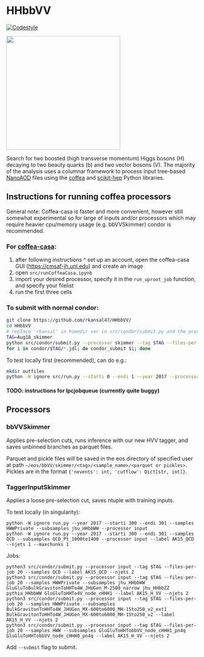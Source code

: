 # HHbbVV

[![Codestyle](https://img.shields.io/badge/code%20style-black-000000.svg)](https://github.com/psf/black)

<p align="left">
  <img width="300" src="https://raw.githubusercontent.com/rkansal47/HHbbVV/main/figure.png" />
</p>

Search for two boosted (high transverse momentum) Higgs bosons (H) decaying to two beauty quarks (b) and two vector bosons (V). The majority of the analysis uses a columnar framework to process input tree-based [NanoAOD](https://twiki.cern.ch/twiki/bin/view/CMSPublic/WorkBookNanoAOD) files using the [coffea](https://coffeateam.github.io/coffea/) and [scikit-hep](https://scikit-hep.org) Python libraries.

## Instructions for running coffea processors

General note: Coffea-casa is faster and more convenient, however still somewhat experimental so for large of inputs and/or processors which may require heavier cpu/memory usage (e.g. bbVVSkimmer) condor is recommended.

### For [coffea-casa](https://coffea-casa.readthedocs.io/en/latest/cc_user.html):
1. after following instructions ^ set up an account, open the coffea-casa GUI (https://cmsaf-jh.unl.edu) and create an image
2. open `src/runCoffeaCasa.ipynb`
3. import your desired processor, specify it in the `run_uproot_job` function, and specify your filelist
4. run the first three cells


### To submit with normal condor:

```bash
git clone https://github.com/rkansal47/HHbbVV/
cd HHbbVV
# replace 'rkansal' in homedir var in src/condor/submit.py and the proxy address in condor/submit.templ.jdl
TAG=Aug18_skimmer
python src/condor/submit.py --processor skimmer --tag $TAG --files-per-job 20  # will need python3 (recommended to set up via miniconda)
for i in condor/$TAG/*.jdl; do condor_submit $i; done
```

To test locally first (recommended), can do e.g.:

```bash
mkdir outfiles
python -W ignore src/run.py --starti 0 --endi 1 --year 2017 --processor skimmer --executor iterative --samples HWW --subsamples GluGluToHHTobbVV_node_cHHH1_pn4q
```

#### TODO: instructions for lpcjobqueue (currently quite buggy)

## Processors

### bbVVSkimmer

Applies pre-selection cuts, runs inference with our new HVV tagger, and saves unbinned branches as parquet files. 

Parquet and pickle files will be saved in the eos directory of specified user at path `~/eos/bbVV/skimmer/<tag>/<sample_name>/<parquet or pickles>`. Pickles are in the format `{'nevents': int, 'cutflow': Dict[str, int]}`. 

### TaggerInputSkimmer

Applies a loose pre-selection cut, saves ntuple with training inputs.

To test locally (in singularity):
```
python -W ignore run.py --year 2017 --starti 300 --endi 301 --samples HWWPrivate --subsamples jhu_HHbbWW --processor input
python -W ignore run.py --year 2017 --starti 300 --endi 301 --samples QCD --subsamples QCD_Pt_1000to1400 --processor input --label AK15_QCD --njets 1 --maxchunks 1
```

Jobs:
```
python3 src/condor/submit.py --processor input --tag $TAG --files-per-job 20 --samples QCD --label AK15_QCD --njets 2
python3 src/condor/submit.py --processor input --tag $TAG --files-per-job 20 --samples HWWPrivate --subsamples jhu_HHbbWW GluGluToBulkGravitonToHHTo4W_JHUGen_M-2500_narrow jhu_HHbbZZ pythia_HHbbWW GluGluToHHTo4V_node_cHHH1 --label AK15_H_VV --njets 2
python3 src/condor/submit.py --processor input --tag $TAG --files-per-job 20 --samples HWWPrivate --subsamples BulkGravitonToHHTo4W_JHUGen_MX-600to6000_MH-15to250_v2_ext1 BulkGravitonToHHTo4W_JHUGen_MX-600to6000_MH-15to250_v2 --label AK15_H_VV --njets 2
python3 src/condor/submit.py --processor input --tag $TAG --files-per-job 20 --samples HWW --subsamples GluGluToHHTobbVV_node_cHHH1_pn4q GluGluToHHTobbVV_node_cHHH0_pn4q --label AK15_H_VV --njets 2
```
Add `--submit` flag to submit.
